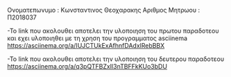 Ονοματεπωνυμο : Κωνσταντινος Θεοχαρακης
Αριθμος Μητρωου : Π2018037

-Το link που ακολουθει αποτελει την υλοποιηση του πρωτου παραδοτεου και εχει υλοποιηθει με τη χρηση του προγραμματος asciinema
 https://asciinema.org/a/IUJCTUkExAfhnfDAdxlRebBBX
 
-Το link που ακολουθει αποτελει την υλοποιηση του δευτερου παραδοτεου
 https://asciinema.org/a/q3pQTFBZxIl3nTBFFkKUo3bDU
